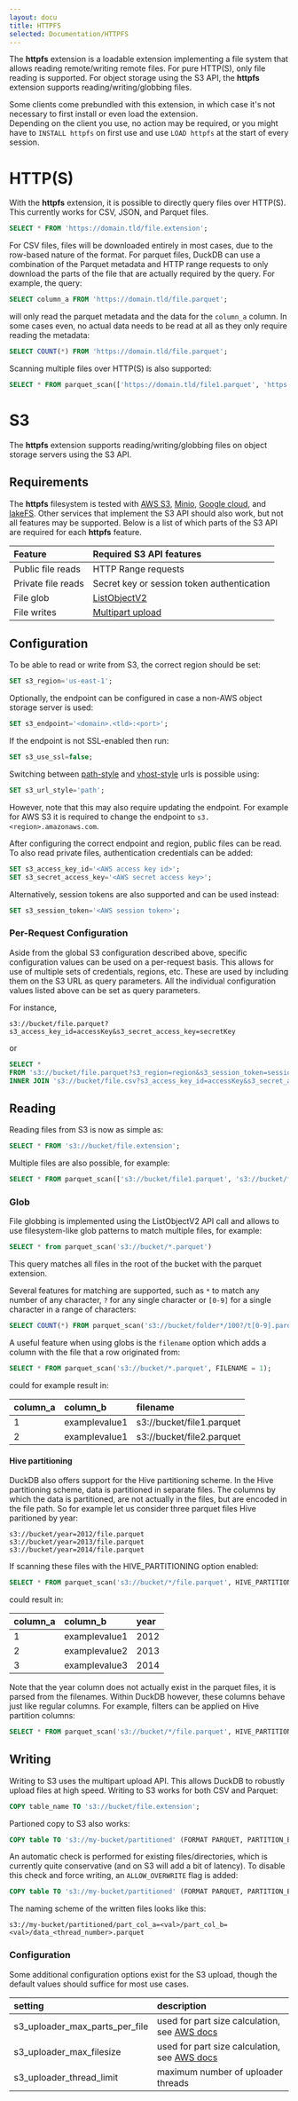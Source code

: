 ```yaml
---
layout: docu
title: HTTPFS
selected: Documentation/HTTPFS
---
```

The __httpfs__ extension is a loadable extension implementing a file system that allows reading remote/writing remote
files. For pure HTTP(S), only file reading is supported. For object storage using the S3 API, the __httpfs__ extension
supports reading/writing/globbing files.

Some clients come prebundled with this extension, in which case it's not necessary to first install or even load the extension.  
Depending on the client you use, no action may be required, or you might have to `INSTALL httpfs` on first use and use `LOAD httpfs` at the start of every session.

# HTTP(S)

With the __httpfs__ extension, it is possible to directly query files over HTTP(S). This currently works for CSV, JSON, and
Parquet files.

```sql
SELECT * FROM 'https://domain.tld/file.extension';
```

For CSV files, files will be downloaded entirely in most cases, due to the row-based nature of the format. For parquet
files, DuckDB can use a combination of the Parquet metadata and HTTP range requests to only download the parts of the
file that are actually required by the query. For example, the query:

```sql
SELECT column_a FROM 'https://domain.tld/file.parquet';
```

will only read the parquet metadata and the data for the `column_a` column. In some cases even, no actual data needs to
be read at all as they only require reading the metadata:

```sql
SELECT COUNT(*) FROM 'https://domain.tld/file.parquet';
```

Scanning multiple files over HTTP(S) is also supported:

```sql
SELECT * FROM parquet_scan(['https://domain.tld/file1.parquet', 'https://domain.tld/file2.parquet']);
```

# S3

The __httpfs__ extension supports reading/writing/globbing files on object storage servers using the S3 API.

## Requirements

The __httpfs__ filesystem is tested with [AWS S3](https://aws.amazon.com/s3/), [Minio](https://min.io/), [Google cloud](https://cloud.google.com/storage/docs/interoperability), and [lakeFS](https://docs.lakefs.io/integrations/duckdb.html). Other services that implement the S3 API
should also work, but not all features may be supported. Below is a list of which parts of the S3 API are required for
each __httpfs__ feature.

| Feature | Required S3 API features |
|:---|:---|
| Public file reads | HTTP Range requests |
| Private file reads | Secret key or session token authentication |
| File glob | [ListObjectV2](https://docs.aws.amazon.com/AmazonS3/latest/API/API_ListObjectsV2.html)|
| File writes | [Multipart upload](https://docs.aws.amazon.com/AmazonS3/latest/userguide/mpuoverview.html)|

## Configuration

To be able to read or write from S3, the correct region should be set:

```sql
SET s3_region='us-east-1';
```

Optionally, the endpoint can be configured in case a non-AWS object storage server is used:

```sql
SET s3_endpoint='<domain>.<tld>:<port>';
```

If the endpoint is not SSL-enabled then run: 

```sql
SET s3_use_ssl=false;
```

Switching between [path-style](https://docs.aws.amazon.com/AmazonS3/latest/userguide/access-bucket-intro.html#path-style-url-ex)
and [vhost-style](https://docs.aws.amazon.com/AmazonS3/latest/userguide/access-bucket-intro.html#virtual-host-style-url-ex)
urls  is possible using:

```sql
SET s3_url_style='path';
```

However, note that this may also require updating the endpoint. For example for AWS S3 it is required to change the
endpoint to `s3.<region>.amazonaws.com`.

After configuring the correct endpoint and region, public files can be read. To also read private files, authentication
credentials can be added:

```sql
SET s3_access_key_id='<AWS access key id>';
SET s3_secret_access_key='<AWS secret access key>';
```

Alternatively, session tokens are also supported and can be used instead:

```sql
SET s3_session_token='<AWS session token>';
```

### Per-Request Configuration
Aside from the global S3 configuration described above, specific configuration values can be used on a per-request
basis. This allows for use of multiple sets of credentials, regions, etc. These are used by including them on the S3
URL as query parameters. All the individual configuration values listed above can be set as query parameters.

For instance,
```
s3://bucket/file.parquet?s3_access_key_id=accessKey&s3_secret_access_key=secretKey
```
or
```sql
SELECT *
FROM 's3://bucket/file.parquet?s3_region=region&s3_session_token=session_token' T1
INNER JOIN 's3://bucket/file.csv?s3_access_key_id=accessKey&s3_secret_access_key=secretKey' T2;
```

## Reading

Reading files from S3 is now as simple as:

```sql
SELECT * FROM 's3://bucket/file.extension';
```

Multiple files are also possible, for example:

```sql
SELECT * FROM parquet_scan(['s3://bucket/file1.parquet', 's3://bucket/file2.parquet']);
```

### Glob

File globbing is implemented using the ListObjectV2 API call and allows to use filesystem-like glob patterns to match
multiple files, for example:

```sql
SELECT * from parquet_scan('s3://bucket/*.parquet')
```

This query matches all files in the root of the bucket with the parquet extension.

Several features for matching are supported, such as `*` to match any number of any character, `?` for any single
character or `[0-9]` for a single character in a range of characters:

```sql
SELECT COUNT(*) FROM parquet_scan('s3://bucket/folder*/100?/t[0-9].parquet')
```

A useful feature when using globs is the `filename` option which adds a column with the file that a row originated from:

```sql
SELECT * FROM parquet_scan('s3://bucket/*.parquet', FILENAME = 1);
```

could for example result in:

| column_a | column_b | filename
|:---|:---|:---|
| 1 | examplevalue1 | s3://bucket/file1.parquet
| 2 | examplevalue1 | s3://bucket/file2.parquet

#### Hive partitioning

DuckDB also offers support for the Hive partitioning scheme. In the Hive partitioning scheme, data is partitioned in
separate files. The columns by which the data is partitioned, are not actually in the files, but are encoded in the file
path. So for example let us consider three parquet files Hive paritioned by year:

```
s3://bucket/year=2012/file.parquet
s3://bucket/year=2013/file.parquet
s3://bucket/year=2014/file.parquet
```

If scanning these files with the HIVE_PARTITIONING option enabled:

```sql
SELECT * FROM parquet_scan('s3://bucket/*/file.parquet', HIVE_PARTITIONING = 1);
```

could result in:

| column_a | column_b | year
|:---|:---|:---|
| 1 | examplevalue1 | 2012
| 2 | examplevalue2 | 2013
| 3 | examplevalue3 | 2014

Note that the year column does not actually exist in the parquet files, it is parsed from the filenames. Within DuckDB
however, these columns behave just like regular columns. For example, filters can be applied on Hive partition
columns:

```sql
SELECT * FROM parquet_scan('s3://bucket/*/file.parquet', HIVE_PARTITIONING = 1) where year=2013;
```

## Writing

Writing to S3 uses the multipart upload API. This allows DuckDB to robustly upload files at high speed. Writing to S3
works for both CSV and Parquet:

```sql
COPY table_name TO 's3://bucket/file.extension';
```

Partioned copy to S3 also works:

```sql
COPY table TO 's3://my-bucket/partitioned' (FORMAT PARQUET, PARTITION_BY (part_col_a, part_col_b));
```

An automatic check is performed for existing files/directories, which is currently quite conservative (and on S3 will add a bit of latency). To disable this check and force writing, an `ALLOW_OVERWRITE` flag is added:

```sql
COPY table TO 's3://my-bucket/partitioned' (FORMAT PARQUET, PARTITION_BY (part_col_a, part_col_b), ALLOW_OVERWRITE TRUE);
```

The naming scheme of the written files looks like this:

```text
s3://my-bucket/partitioned/part_col_a=<val>/part_col_b=<val>/data_<thread_number>.parquet
```

### Configuration

Some additional configuration options exist for the S3 upload, though the default values should suffice for most use cases.

| setting | description |  
|:---|:---|
| s3_uploader_max_parts_per_file | used for part size calculation, see [AWS docs](https://docs.aws.amazon.com/AmazonS3/latest/userguide/qfacts.html)
| s3_uploader_max_filesize | used for part size calculation, see [AWS docs](https://docs.aws.amazon.com/AmazonS3/latest/userguide/qfacts.html)
| s3_uploader_thread_limit | maximum number of uploader threads
